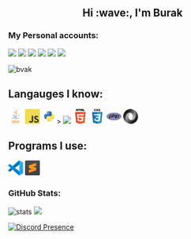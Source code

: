 <h2 align="center">Hi :wave:, I'm Burak</h2>
<h3>My Personal accounts:</h3>
<p align="left">
<a href="https://discord.com/users/470548458072440842" target"blank_"><img src="https://img.shields.io/badge/discord%20-7289DA.svg?&style=for-the-badge&logo=discord&logoColor=white"></a>
<a href="https://instagram.com/3.10.00s" target"blank_"><img src="https://img.shields.io/badge/INSTAGRAM%20-DC3175.svg?&style=for-the-badge&logo=instagram&logoColor=white"></a>
<a href="https://open.spotify.com/user/9tmyd4phnj1ca04ojccpnndu4" target"blank_"><img src="https://img.shields.io/badge/Spotify-1ED760?&style=for-the-badge&logo=spotify&logoColor=white"></a>
<a href="https://medium.com/@burakyabgu" target"blank_"><img src="https://img.shields.io/badge/medium-%2312100E.svg?&style=for-the-badge&logo=medium&logoColor=white"></a>
<a href="https://twitter.com/burakyabguu" target"blank_"><img src="https://img.shields.io/badge/twitter-%231DA1F2.svg?&style=for-the-badge&logo=twitter&logoColor=white"></a>
<a href = "mailto:burakyabgu@gmail.com"> <img src ="https://img.shields.io/badge/Gmail-D14836?style=for-the-badge&logo=gmail&logoColor=white"></a>

  
</p>
  
<img src="https://komarev.com/ghpvc/?username=burakyabgu&label=Ziyaretçi%20Sayısı&color=37F613" alt="bvak" />

  ## Langauges I know:

<code><img height="30" src="https://raw.githubusercontent.com/github/explore/5b3600551e122a3277c2c5368af2ad5725ffa9a1/topics/java/java.png"></code>
<code><img height="30" src="https://raw.githubusercontent.com/github/explore/80688e429a7d4ef2fca1e82350fe8e3517d3494d/topics/javascript/javascript.png"></code>
<code><img height="30" src="https://raw.githubusercontent.com/github/explore/80688e429a7d4ef2fca1e82350fe8e3517d3494d/topics/python/python.png"></code>>
<code><img height="30" src="https://camo.githubusercontent.com/d11bc5fc022603363226da69441297bc1f6dda6cd6253d80f5ed010125810aad/68747470733a2f2f692e696d6775722e636f6d2f534931445a66332e706e67"></code>
<code><img height="30" src="https://raw.githubusercontent.com/github/explore/80688e429a7d4ef2fca1e82350fe8e3517d3494d/topics/html/html.png"></code>
<code><img height="30" src="https://raw.githubusercontent.com/github/explore/80688e429a7d4ef2fca1e82350fe8e3517d3494d/topics/css/css.png"></code>
<code><img height="30" src="https://raw.githubusercontent.com/github/explore/ccc16358ac4530c6a69b1b80c7223cd2744dea83/topics/php/php.png"></code>
<code><img height="30" src="https://raw.githubusercontent.com/github/explore/80688e429a7d4ef2fca1e82350fe8e3517d3494d/topics/json/json.png"></code>

 ## Programs I use:
 <code><img height="30" src="https://raw.githubusercontent.com/github/explore/80688e429a7d4ef2fca1e82350fe8e3517d3494d/topics/visual-studio-code/visual-studio-code.png"></code>
<code><img height="30" src="https://raw.githubusercontent.com/github/explore/80688e429a7d4ef2fca1e82350fe8e3517d3494d/topics/sublime-text/sublime-text.png"></code>

    
<h3 align="left">GitHub Stats:</h3>
<p align="left">
<img src="https://github-readme-stats.vercel.app/api?username=burakyabgu&count_private=true&show_icons=true&theme=dark&hide_border=true" width="%100" height="150px" alt="stats" />
 <img src="https://github-readme-stats.vercel.app/api/top-langs/?username=burakyabgu&layout=compact&theme=dark&hide_border=true" />

[![Discord Presence](https://lanyard-profile-readme.vercel.app/api/470548458072440842)](https://discord.com/users/470548458072440842)
